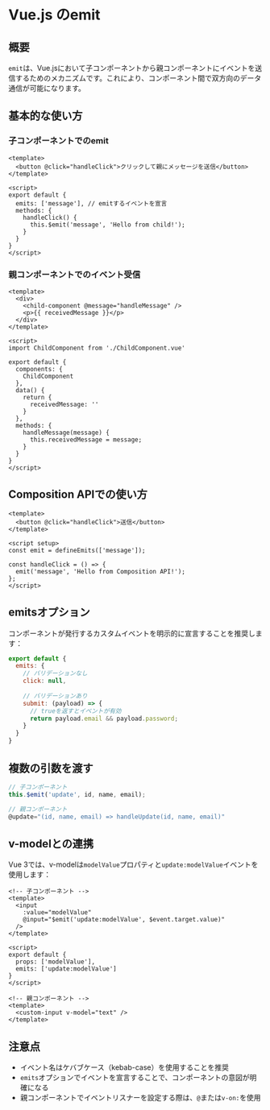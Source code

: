 # Vue.js のemit

## 概要
`emit`は、Vue.jsにおいて子コンポーネントから親コンポーネントにイベントを送信するためのメカニズムです。これにより、コンポーネント間で双方向のデータ通信が可能になります。

## 基本的な使い方

### 子コンポーネントでのemit
```vue
<template>
  <button @click="handleClick">クリックして親にメッセージを送信</button>
</template>

<script>
export default {
  emits: ['message'], // emitするイベントを宣言
  methods: {
    handleClick() {
      this.$emit('message', 'Hello from child!');
    }
  }
}
</script>
```

### 親コンポーネントでのイベント受信
```vue
<template>
  <div>
    <child-component @message="handleMessage" />
    <p>{{ receivedMessage }}</p>
  </div>
</template>

<script>
import ChildComponent from './ChildComponent.vue'

export default {
  components: {
    ChildComponent
  },
  data() {
    return {
      receivedMessage: ''
    }
  },
  methods: {
    handleMessage(message) {
      this.receivedMessage = message;
    }
  }
}
</script>
```

## Composition APIでの使い方

```vue
<template>
  <button @click="handleClick">送信</button>
</template>

<script setup>
const emit = defineEmits(['message']);

const handleClick = () => {
  emit('message', 'Hello from Composition API!');
};
</script>
```

## emitsオプション
コンポーネントが発行するカスタムイベントを明示的に宣言することを推奨します：

```javascript
export default {
  emits: {
    // バリデーションなし
    click: null,
    
    // バリデーションあり
    submit: (payload) => {
      // trueを返すとイベントが有効
      return payload.email && payload.password;
    }
  }
}
```

## 複数の引数を渡す
```javascript
// 子コンポーネント
this.$emit('update', id, name, email);

// 親コンポーネント
@update="(id, name, email) => handleUpdate(id, name, email)"
```

## v-modelとの連携
Vue 3では、v-modelは`modelValue`プロパティと`update:modelValue`イベントを使用します：

```vue
<!-- 子コンポーネント -->
<template>
  <input 
    :value="modelValue" 
    @input="$emit('update:modelValue', $event.target.value)"
  />
</template>

<script>
export default {
  props: ['modelValue'],
  emits: ['update:modelValue']
}
</script>
```

```vue
<!-- 親コンポーネント -->
<template>
  <custom-input v-model="text" />
</template>
```

## 注意点
- イベント名はケバブケース（kebab-case）を使用することを推奨
- `emits`オプションでイベントを宣言することで、コンポーネントの意図が明確になる
- 親コンポーネントでイベントリスナーを設定する際は、`@`または`v-on:`を使用
